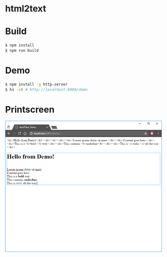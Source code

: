 # html2text

# Build
```bash
$ npm install
$ npm run build
```

# Demo
```bash
$ npm install -g http-server
$ hs -c0 # http://localhost:8080/demo
```

# Printscreen
![alt tag](https://raw.githubusercontent.com/sarbull/html2text/master/meta/printscreen.png)